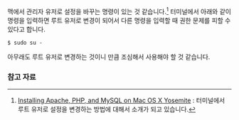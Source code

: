 맥에서 관리자 유저로 설정을 바꾸는 명령이 있는 것 같습니다.[^jason] 터미널에서 아래와 같이 명령을 입력하면 루트 유저로 변경이 되어서 다른 명령을 입력할 때 권한 문제를 피할 수 있다고 합니다.

```
$ sudo su -
```

아무래도 루트 유저로 변경하는 것이니 만큼 조심해서 사용해야 할 것 같습니다.


### 참고 자료

[^jason]: [Installing Apache, PHP, and MySQL on Mac OS X Yosemite](https://jason.pureconcepts.net/2014/11/install-apache-php-mysql-mac-os-x-yosemite/) : 터미널에서 루트 유저로 설정을 변경하는 방법에 대해서 소개가 되고 있습니다.
